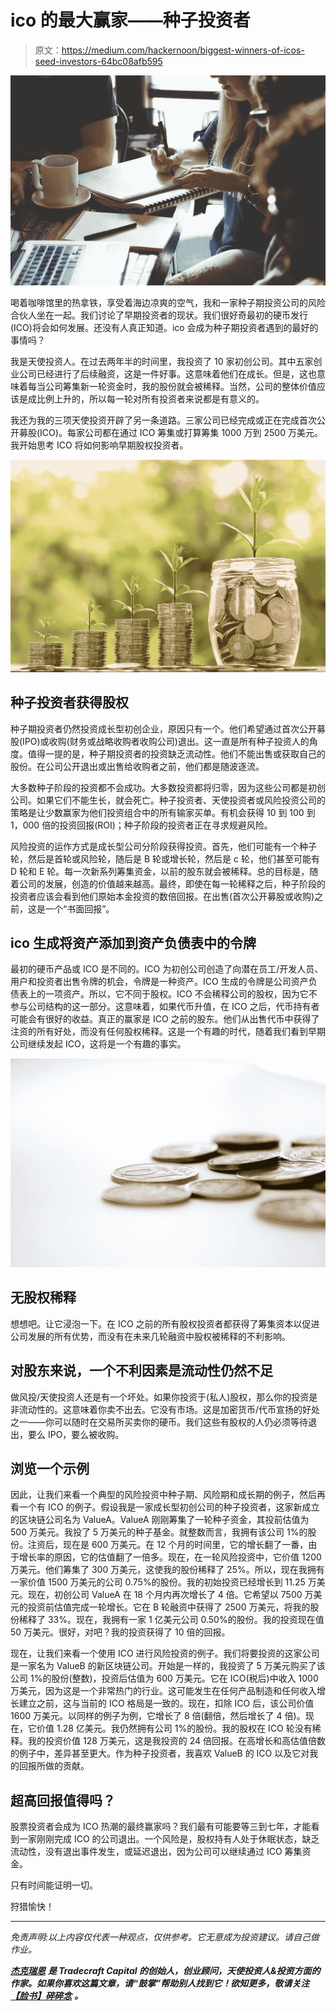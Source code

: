 # ico 的最大赢家——种子投资者

> 原文：<https://medium.com/hackernoon/biggest-winners-of-icos-seed-investors-64bc08afb595>

![](img/c208b8eba3be53d6fbfb1e6950243484.png)

喝着咖啡馆里的热拿铁，享受着海边凉爽的空气，我和一家种子期投资公司的风险合伙人坐在一起。我们讨论了早期投资者的现状。我们很好奇最初的硬币发行(ICO)将会如何发展。还没有人真正知道。ico 会成为种子期投资者遇到的最好的事情吗？

我是天使投资人。在过去两年半的时间里，我投资了 10 家初创公司。其中五家创业公司已经进行了后续融资，这是一件好事。这意味着他们在成长。但是，这也意味着每当公司筹集新一轮资金时，我的股份就会被稀释。当然，公司的整体价值应该是成比例上升的，所以每一轮对所有投资者来说都是有意义的。

我还为我的三项天使投资开辟了另一条道路。三家公司已经完成或正在完成首次公开募股(ICO)。每家公司都在通过 ICO 筹集或打算筹集 1000 万到 2500 万美元。我开始思考 ICO 将如何影响早期股权投资者。

![](img/832cd863c4ce7e48028954c210978074.png)

## 种子投资者获得股权

种子期投资者仍然投资成长型初创企业，原因只有一个。他们希望通过首次公开募股(IPO)或收购(财务或战略收购者收购公司)退出。这一直是所有种子投资人的角度。值得一提的是，种子期投资者的投资缺乏流动性。他们不能出售或获取自己的股份。在公司公开退出或出售给收购者之前，他们都是随波逐流。

大多数种子阶段的投资都不会成功。大多数投资都将归零，因为这些公司都是初创公司。如果它们不能生长，就会死亡。种子投资者、天使投资者或风险投资公司的策略是让少数赢家为他们投资组合中的所有输家买单。有机会获得 10 到 100 到 1，000 倍的投资回报(ROI)；种子阶段的投资者正在寻求规避风险。

风险投资的运作方式是成长型公司分阶段获得投资。首先，他们可能有一个种子轮，然后是首轮或风险轮，随后是 B 轮或增长轮，然后是 c 轮，他们甚至可能有 D 轮和 E 轮。每一次新系列筹集资金，以前的股东就会被稀释。总的目标是，随着公司的发展，创造的价值越来越高。最终，即使在每一轮稀释之后，种子阶段的投资者应该会看到他们原始本金投资的数倍回报。在出售(首次公开募股或收购)之前，这是一个“书面回报”。

## ico 生成将资产添加到资产负债表中的令牌

最初的硬币产品或 ICO 是不同的。ICO 为初创公司创造了向潜在员工/开发人员、用户和投资者出售令牌的机会，令牌是一种资产。ICO 生成的令牌是公司资产负债表上的一项资产。所以，它不同于股权。ICO 不会稀释公司的股权，因为它不参与公司结构的这一部分。这意味着，如果代币升值，在 ICO 之后，代币持有者可能会有很好的收益。真正的赢家是 ICO 之前的股东。他们从出售代币中获得了注资的所有好处，而没有任何股权稀释。这是一个有趣的时代，随着我们看到早期公司继续发起 ICO，这将是一个有趣的事实。

![](img/215f3842003ef47469a81d474b922aa3.png)

## 无股权稀释

想想吧。让它浸泡一下。在 ICO 之前的所有股权投资者都获得了筹集资本以促进公司发展的所有优势，而没有在未来几轮融资中股权被稀释的不利影响。

## 对股东来说，一个不利因素是流动性仍然不足

做风投/天使投资人还是有一个坏处。如果你投资于(私人)股权，那么你的投资是非流动性的。这意味着你卖不出去。它没有市场。这是加密货币/代币宣扬的好处之一——你可以随时在交易所买卖你的硬币。我们这些有股权的人仍必须等待退出，要么 IPO，要么被收购。

## 浏览一个示例

因此，让我们来看一个典型的风险投资中种子期、风险期和成长期的例子，然后再看一个有 ICO 的例子。假设我是一家成长型初创公司的种子投资者，这家新成立的区块链公司名为 ValueA。ValueA 刚刚筹集了一轮种子资金，其投前估值为 500 万美元。我投了 5 万美元的种子基金。就整数而言，我拥有该公司 1%的股份。注资后，现在是 600 万美元。在 12 个月的时间里，它的增长翻了一番，由于增长率的原因，它的估值翻了一倍多。现在，在一轮风险投资中，它价值 1200 万美元。他们筹集了 300 万美元，这使我的股份稀释了 25%。所以，现在我拥有一家价值 1500 万美元的公司 0.75%的股份。我的初始投资已经增长到 11.25 万美元。现在，初创公司 ValueA 在 18 个月内再次增长了 4 倍。它希望以 7500 万美元的投资前估值完成一轮增长。它在 B 轮融资中获得了 2500 万美元，将我的股份稀释了 33%。现在，我拥有一家 1 亿美元公司 0.50%的股份。我的投资现在值 50 万美元。很好，对吧？我的投资获得了 10 倍的回报。

现在，让我们来看一个使用 ICO 进行风险投资的例子。我们将要投资的这家公司是一家名为 ValueB 的新区块链公司。开始是一样的，我投资了 5 万美元购买了该公司 1%的股份(整数)，投资后估值为 600 万美元。它在 ICO(税后)中收入 1000 万美元，因为这是一个非常热门的行业。这可能发生在任何产品制造和任何收入增长建立之前，这与当前的 ICO 格局是一致的。现在，扣除 ICO 后，该公司价值 1600 万美元。以同样的例子为例，它增长了 8 倍(翻倍，然后增长了 4 倍)。现在，它价值 1.28 亿美元。我仍然拥有公司 1%的股份。我的股权在 ICO 轮没有稀释。我的投资价值 128 万美元，这是我投资的 24 倍回报。在高增长和高估值倍数的例子中，差异甚至更大。作为种子投资者，我喜欢 ValueB 的 ICO 以及它对我的回报所做的贡献。

## 超高回报值得吗？

股票投资者会成为 ICO 热潮的最终赢家吗？我们最有可能要等三到七年，才能看到一家刚刚完成 ICO 的公司退出。一个风险是，股权持有人处于休眠状态，缺乏流动性，没有退出事件发生，或延迟退出，因为公司可以继续通过 ICO 筹集资金。

只有时间能证明一切。

狩猎愉快！

________________________________________________________________

*免责声明:以上内容仅代表一种观点，仅供参考。它无意成为投资建议。请自己做作业。*

[***杰克瑞恩***](/@jake_ryan) ***是 Tradecraft Capital 的创始人，创业顾问，天使投资人&投资方面的作家。如果你喜欢这篇文章，请“鼓掌”帮助别人找到它！欲知更多，敬请关注*** [***【脸书】***](https://www.facebook.com/WealthRituals/)*[***碎碎念***](https://twitter.com/TradecraftJake) ***。****